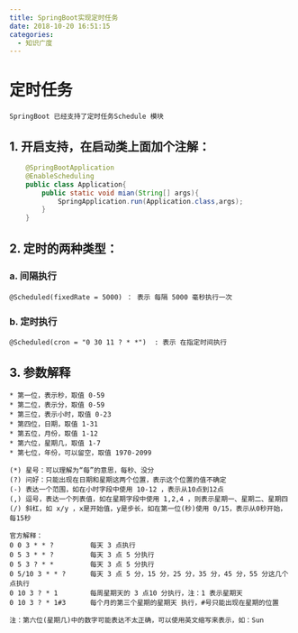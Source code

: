 ```yaml
---
title: SpringBoot实现定时任务
date: 2018-10-20 16:51:15
categories:
  - 知识广度
---
```

# 定时任务

    SpringBoot 已经支持了定时任务Schedule 模块

## 1. 开启支持，在启动类上面加个注解：

```java
    @SpringBootApplication
    @EnableScheduling
    public class Application{
        public static void mian(String[] args){
            SpringApplication.run(Application.class,args);
        }
    }
```

## 2. 定时的两种类型：

### a. 间隔执行

    @Scheduled(fixedRate = 5000) ： 表示 每隔 5000 毫秒执行一次

### b. 定时执行

    @Scheduled(cron = "0 30 11 ? * *")  : 表示 在指定时间执行

## 3. 参数解释

    * 第一位，表示秒，取值 0-59
    * 第二位，表示分，取值 0-59
    * 第三位，表示小时，取值 0-23
    * 第四位，日期，取值 1-31
    * 第五位，月份，取值 1-12
    * 第六位，星期几，取值 1-7
    * 第七位，年份，可以留空，取值 1970-2099

    (*) 星号：可以理解为“每”的意思，每秒、没分
    (?) 问好：只能出现在日期和星期这两个位置，表示这个位置的值不确定
    (-) 表达一个范围，如在小时字段中使用 10-12 ，表示从10点到12点
    (,) 逗号，表达一个列表值，如在星期字段中使用 1,2,4 ，则表示星期一、星期二、星期四
    (/) 斜杠，如 x/y ，x是开始值，y是步长，如在第一位(秒)使用 0/15，表示从0秒开始，每15秒

    官方解释：
    0 0 3 * * ?         每天 3 点执行
    0 5 3 * * ?         每天 3 点 5 分执行
    0 5 3 ? * *         每天 3 点 5 分执行
    0 5/10 3 * * ?      每天 3 点 5 分，15 分，25 分，35 分，45 分，55 分这几个点执行
    0 10 3 ? * 1        每周星期天的 3 点10 分执行，注：1 表示星期天
    0 10 3 ? * 1#3      每个月的第三个星期的星期天 执行，#号只能出现在星期的位置

    注：第六位(星期几)中的数字可能表达不太正确，可以使用英文缩写来表示，如：Sun